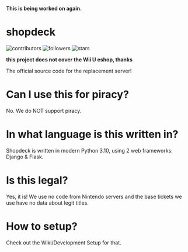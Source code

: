 **This is being worked on again.**
# shopdeck
![contributors](https://img.shields.io/github/contributors/LetsShop3DS/shopdeck) ![followers](https://img.shields.io/github/followers/LetsShop3DS) ![stars](https://img.shields.io/github/stars/LetsShop3DS/shopdeck)

**this project does not cover the Wii U eshop, thanks**

The official source code for the replacement server!
# Can I use this for piracy?
No. We do NOT support piracy.
# In what language is this written in?
Shopdeck is written in modern Python 3.10, using 2 web frameworks: Django & Flask.
# Is this legal?
Yes, it is! We use no code from Nintendo servers and the base tickets we use have no data about legit titles.
# How to setup?
Check out the Wiki/Development Setup for that.
